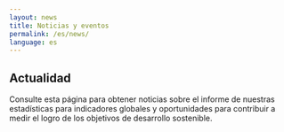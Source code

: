 ```yaml
---
layout: news
title: Noticias y eventos
permalink: /es/news/
language: es
---
```


## Actualidad
Consulte esta página para obtener noticias sobre el informe de nuestras estadísticas para indicadores globales y oportunidades para contribuir a medir el logro de los objetivos de desarrollo sostenible.
